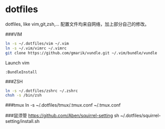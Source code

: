 dotfiles
========

dotfiles, like vim,git,zsh,...
配置文件均来自网络，加上部分自己的修改。




###VIM
``` bash
ln -s ~/.dotfiles/vim ~/.vim
ln -s ~/.vim/vimrc ~/.vimrc
git clone https://github.com/gmarik/vundle.git ~/.vim/bundle/vundle
```

Launch vim
``` vim
:BundleInstall
```


###ZSH
``` bash
ln -s ~/.dotfiles/zshrc ~/.zshrc 
chsh -s /bin/zsh 
```

###tmux
ln -s ~/.dotfiles/tmux/.tmux.conf ~/.tmux.conf 

###鼠须管 https://github.com/Aben/squirrel-setting
sh ~/.dotfiles/squirrel-setting/install.sh

